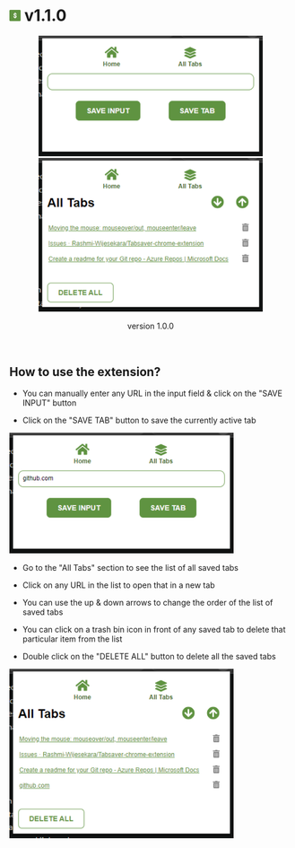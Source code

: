 # <img src="../icon.png" width="20px"/> v1.1.0

<p align="center">
  <img src="../images/screenshots/16.png" width= "400px"/>
  <br>
  <img src="../images/screenshots/17.png" width= "400px"/>
</p>

<p align="center">
  version 1.0.0
</p>
<br>

## How to use the extension?

- You can manually enter any URL in the input field & click on the "SAVE INPUT" button

- Click on the "SAVE TAB" button to save the currently active tab

<img src="../images/screenshots/18.png" width= "400px"/>

<br>

- Go to the "All Tabs" section to see the list of all saved tabs

- Click on any URL in the list to open that in a new tab

- You can use the up & down arrows to change the order of the list of saved tabs

- You can click on a trash bin icon in front of any saved tab to delete that particular item from the list

- Double click on the "DELETE ALL" button to delete all the saved tabs 

<img src="../images/screenshots/19.png" width= "400px"/>

<br>


<br>